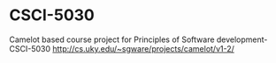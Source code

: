 # CSCI-5030
Camelot based course project for Principles of Software development-CSCI-5030 
http://cs.uky.edu/~sgware/projects/camelot/v1-2/
